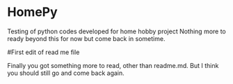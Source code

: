 # HomePy
Testing of python codes developed for home hobby project
Nothing more to ready beyond this for now but come back in sometime. 

#First edit of read me file

Finally you got something more to read, other than readme.md. But I think you should still go and come back again. 
